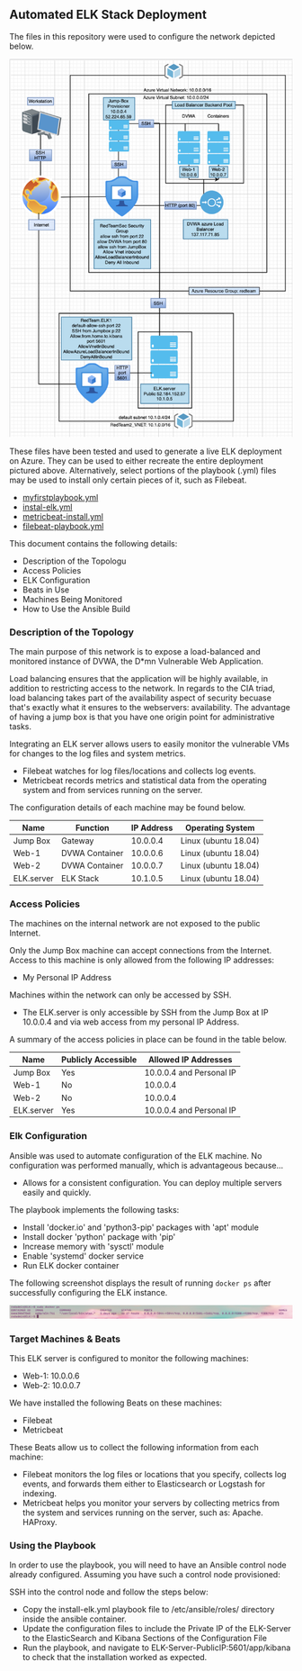 ## Automated ELK Stack Deployment

The files in this repository were used to configure the network depicted below.

![network diagram](https://github.com/bulgarianros3/RiceUniversity.Cybersecurity.Project1/blob/main/Diagrams/Network_Diagram.png)

These files have been tested and used to generate a live ELK deployment on Azure. They can be used to either recreate the entire deployment pictured above. Alternatively, select portions of the playbook (.yml) files may be used to install only certain pieces of it, such as Filebeat.
- [myfirstplaybook.yml](https://github.com/bulgarianros3/RiceUniversity.Cybersecurity.Project1/blob/main/Ansible/myfirstplaybook.yml)
- [instal-elk.yml](https://github.com/bulgarianros3/RiceUniversity.Cybersecurity.Project1/blob/main/Ansible/install-elk.yml)
- [metricbeat-install.yml](https://github.com/bulgarianros3/RiceUniversity.Cybersecurity.Project1/blob/main/Ansible/metricbeat-install.yml)
- [filebeat-playbook.yml](https://github.com/bulgarianros3/RiceUniversity.Cybersecurity.Project1/blob/main/Ansible/filebeat-playbook.yml)


This document contains the following details:
-  Description of the Topologu
- Access Policies
- ELK Configuration
- Beats in Use
- Machines Being Monitored
- How to Use the Ansible Build


### Description of the Topology

The main purpose of this network is to expose a load-balanced and monitored instance of DVWA, the D*mn Vulnerable Web Application.

Load balancing ensures that the application will be highly available, in addition to restricting access to the network. In regards to the CIA triad, load balancing takes part of the availability aspect of security becuase that's exactly what it ensures to the webservers: availability. The advantage of having a jump box is that you have one origin point for administrative tasks.

Integrating an ELK server allows users to easily monitor the vulnerable VMs for changes to the log files and system metrics.
- Filebeat watches for log files/locations and collects log events.
- Metricbeat records metrics and statistical data from the operating system and from services running on the server.

The configuration details of each machine may be found below.

| Name     | Function | IP Address | Operating System |
|----------|----------|------------|------------------|
| Jump Box | Gateway  | 10.0.0.4   | Linux (ubuntu 18.04) |
| Web-1    | DVWA Container | 10.0.0.6 | Linux (ubuntu 18.04) |
| Web-2    | DVWA Container | 10.0.0.7 | Linux (ubuntu 18.04)|
| ELK.server| ELK Stack | 10.1.0.5 | Linux (ubuntu 18.04) |

### Access Policies

The machines on the internal network are not exposed to the public Internet. 

Only the Jump Box machine can accept connections from the Internet. Access to this machine is only allowed from the following IP addresses:
- My Personal IP Address

Machines within the network can only be accessed by SSH.
- The ELK.server is only accessible by SSH from the Jump Box at IP 10.0.0.4 and via web access from my personal IP Address.

A summary of the access policies in place can be found in the table below.

| Name     | Publicly Accessible | Allowed IP Addresses |
|----------|---------------------|----------------------|
| Jump Box | Yes                 | 10.0.0.4 and Personal IP   |
| Web-1    | No                  | 10.0.0.4       |
| Web-2    | No                  | 10.0.0.4            |
| ELK.server | Yes               | 10.0.0.4 and Personal IP   |

### Elk Configuration

Ansible was used to automate configuration of the ELK machine. No configuration was performed manually, which is advantageous because...
- Allows for a consistent configuration. You can deploy multiple servers easily and quickly.

The playbook implements the following tasks:
- Install 'docker.io' and 'python3-pip' packages with 'apt' module
- Install docker 'python' package with 'pip'
- Increase memory with 'sysctl' module
- Enable 'systemd' docker service
- Run ELK docker container

The following screenshot displays the result of running `docker ps` after successfully configuring the ELK instance.

![docker.ps](https://github.com/bulgarianros3/RiceUniversity.Cybersecurity.Project1/blob/main/Diagrams/Screen%20Shot%202021-05-24%20at%209.23.26%20PM.png)

### Target Machines & Beats
This ELK server is configured to monitor the following machines:
- Web-1: 10.0.0.6
- Web-2: 10.0.0.7

We have installed the following Beats on these machines:
- Filebeat
- Metricbeat

These Beats allow us to collect the following information from each machine:
- Filebeat monitors the log files or locations that you specify, collects log events, and forwards them either to Elasticsearch or Logstash for indexing.
- Metricbeat helps you monitor your servers by collecting metrics from the system and services running on the server, such as: Apache. HAProxy.

### Using the Playbook
In order to use the playbook, you will need to have an Ansible control node already configured. Assuming you have such a control node provisioned: 

SSH into the control node and follow the steps below:
- Copy the install-elk.yml playbook file to /etc/ansible/roles/ directory inside the ansible container.
- Update the configuration files to include the Private IP of the ELK-Server to the ElasticSearch and Kibana Sections of the Configuration File
- Run the playbook, and navigate to ELK-Server-PublicIP:5601/app/kibana to check that the installation worked as expected.


